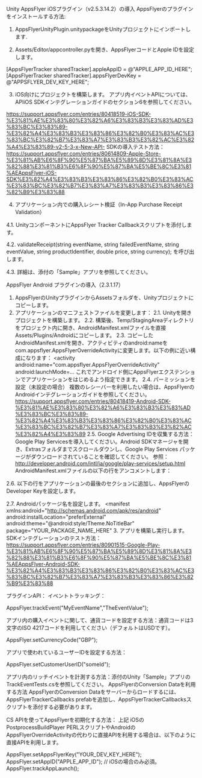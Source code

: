 
Unity
AppsFlyer iOSプラグイン（v2.5.3.14.2）の導入
AppsFlyerのプラグインをインストールする方法:
1. AppsFlyerUnityPlugin.unitypackageをUnityプロジェクトにインポートします.

2. Assets/Editor/appcontroller.pyを開き、AppsFlyerコードとApple IDを設定します。

[AppsFlyerTracker sharedTracker].appleAppID = @"APPLE_APP_ID_HERE"; [AppsFlyerTracker sharedTracker].appsFlyerDevKey = @"APPSFLYER_DEV_KEY_HERE";

3. iOS向けにプロジェクトを構築します。 
アプリ内イベントAPIについては、APIiOS SDKインテグレーションガイドのセクション6を参照してください。

https://support.appsflyer.com/entries/80418519-iOS-SDK-%E3%81%AE%E3%83%80%E3%82%A6%E3%83%B3%E3%83%AD%E3%83%BC%E3%83%89-%E3%82%A4%E3%83%B3%E3%83%86%E3%82%B0%E3%83%AC%E3%83%BC%E3%82%B7%E3%83%A7%E3%83%B3%E3%82%AC%E3%82%A4%E3%83%89-v2-5-3-x-New-API-
SDKの導入テスト方法：https://support.appsflyer.com/entries/80614809-Apple-Store-%E3%81%AB%E6%8F%90%E5%87%BA%E5%89%8D%E3%81%8A%E3%82%88%E3%81%B3%E6%8F%90%E5%87%BA%E5%BE%8C%E3%81%AEAppsFlyer-iOS-SDK%E3%82%A4%E3%83%B3%E3%83%86%E3%82%B0%E3%83%AC%E3%83%BC%E3%82%B7%E3%83%A7%E3%83%B3%E3%83%86%E3%82%B9%E3%83%88

4. アプリケーション内での購入レシート検証（In-App Purchase Receipt Validation）

4.1. UnityコンポーネントにAppsFlyer Tracker Callbackスクリプトを添付します。

4.2. validateReceipt(string eventName, string failedEventName, string eventValue, string productIdentifier, double price, string currency); を呼び出します。

4.3. 詳細は、添付の「Sample」アプリを参照してください。


AppsFlyer Android プラグインの導入（2.3.1.17）

1. AppsFlyerのUnityプラグインからAssetsフォルダを、Unityプロジェクトにコピーします。
2. アプリケーションのマニフェストファイルを変更します：
2.1. Unityを開きプロジェクトを構築します。
2.2. 構築後、Temp/StagingAreaディレクトリをプロジェクト内に開き、AndroidManifest.xmlファイルを直接Assets/Plugins/Androidにコピーします。
2.3. コピーしたAndroidManifest.xmlを開き、アクティビティのandroid:nameをcom.appsflyer.AppsFlyerOverrideActivityに変更します。以下の例に近い構成になります：
<activity android:name="com.appsflyer.AppsFlyerOverrideActivity" android:launchMode=...
これでアンドロイド側にAppsFlyerエクステンションでアプリケーションをはじめるよう指定できます。
2.4. パーミッションを設定（未設定の場合）
複数のレシーバーを利用したい場合は、AppsFlyerのAndroidインテグレーションガイドを参照してください。
https://support.appsflyer.com/entries/80418419-Android-SDK-%E3%81%AE%E3%83%80%E3%82%A6%E3%83%B3%E3%83%AD%E3%83%BC%E3%83%89-%E3%82%A4%E3%83%B3%E3%83%86%E3%82%B0%E3%83%AC%E3%83%BC%E3%82%B7%E3%83%A7%E3%83%B3%E3%82%AC%E3%82%A4%E3%83%89
2.5. Google Advertising IDを収集する方法：Google Play Servicesを導入してください。Android SDKマネージャを開き、Extrasフォルダまでスクロールダウンし、Google Play Services パッケージがダウンロードされていることを確認してください。
参照：http://developer.android.com/intl/ja/google/play-services/setup.html
AndroidManifest.xmlファイルの以下の行をアンコメントします：
<meta-data android:name="com.google.android.gms.version"
           android:value="@integer/google_play_services_version" />

2.6. 以下の行をアプリケーションの最後のセクションに追加し、AppsFlyerのDeveloper Keyを設定します。
<meta-data android:name="AppsFlyerDevKey" android:value="YOUR_DEV_KEY_HERE"/>

2.7. Androidパッケージ名を設定します。
<manifest xmlns:android="http://schemas.android.com/apk/res/android" android:installLocation="preferExternal" android:theme="@android:style/Theme.NoTitleBar" package="YOUR_PACKAGE_NAME_HERE"
3. アプリを構築し実行します。
SDKインテグレーションのテスト方法：
https://support.appsflyer.com/entries/80901515-Google-Play-%E3%81%AB%E6%8F%90%E5%87%BA%E5%89%8D%E3%81%8A%E3%82%88%E3%81%B3%E6%8F%90%E5%87%BA%E5%BE%8C%E3%81%AEAppsFlyer-Android-SDK-%E3%82%A4%E3%83%B3%E3%83%86%E3%82%B0%E3%83%AC%E3%83%BC%E3%82%B7%E3%83%A7%E3%83%B3%E3%83%86%E3%82%B9%E3%83%88

プラグインAPI：
イベントトラッキング：

AppsFlyer.trackEvent("MyEventName","TheEventValue");

アプリ内の購入イベントに関して、通貨コードを設定する方法：通貨コードは3文字のISO 4217コードを利用してください（デフォルトはUSDです）。

AppsFlyer.setCurrencyCode("GBP");

アプリで使われているユーザーIDを設定する方法：

AppsFlyer.setCustomerUserID("someId");


アプリ内のリッチイベントを計測する方法：添付のUnity「Sample」アプリのTrackEventTests.csを参照してください。
AppsFlyerのConversion Dataを利用する方法
AppsFlyerのConversion Dataをサーバーからロードするには、AppsFlyerTrackerCallbacks prefabを追加し、AppsFlyerTrackerCallbacksスクリプトを添付する必要があります。

CS APIを使ってAppsFlyerを初期化する方法：
上記 iOSのPostprocessBuildPlayer PERLスクリプトやAndroidのAppsFlyerOverrideActivityの代わりに直接APIを利用する場合は、以下のように直接APIを利用します。

AppsFlyer.setAppsFlyerKey("YOUR_DEV_KEY_HERE");
AppsFlyer.setAppID("APPLE_APP_ID"); // iOSの場合のみ必須。
AppsFlyer.trackAppLaunch();


